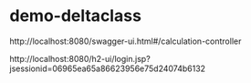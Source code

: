 # demo-deltaclass


http://localhost:8080/swagger-ui.html#/calculation-controller

http://localhost:8080/h2-ui/login.jsp?jsessionid=06965ea65a86623956e75d24074b6132